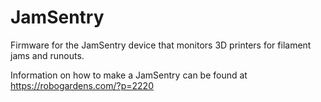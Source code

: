# JamSentry
Firmware for the JamSentry device that monitors 3D printers for filament jams and runouts.

Information on how to make a JamSentry can be found at https://robogardens.com/?p=2220
